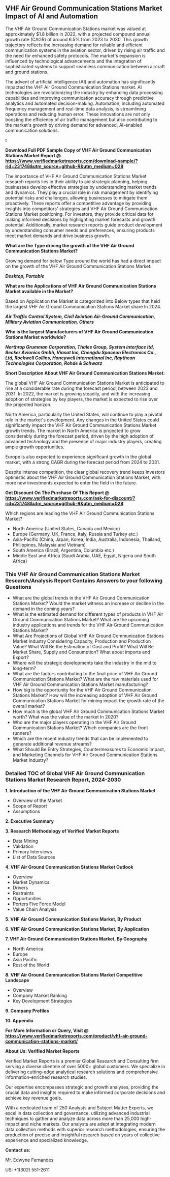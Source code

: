 <h2>VHF Air Ground Communication Stations Market Impact of AI and Automation</h2><p>The VHF Air Ground Communication Stations market was valued at approximately $1.8 billion in 2022, with a projected compound annual growth rate (CAGR) of around 6.5% from 2023 to 2030. This growth trajectory reflects the increasing demand for reliable and efficient communication systems in the aviation sector, driven by rising air traffic and the need for enhanced safety protocols. The market's expansion is influenced by technological advancements and the integration of sophisticated systems to support seamless communication between aircraft and ground stations.</p><p>The advent of artificial intelligence (AI) and automation has significantly impacted the VHF Air Ground Communication Stations market. AI technologies are revolutionizing the industry by enhancing data processing capabilities and improving communication accuracy through predictive analytics and automated decision-making. Automation, including automated frequency management and real-time data analysis, is streamlining operations and reducing human error. These innovations are not only boosting the efficiency of air traffic management but also contributing to the market's growth by driving demand for advanced, AI-enabled communication solutions.</p>t</p><p id="" class=""><strong>Download Full PDF Sample Copy of VHF Air Ground Communication Stations Market Report @ <a href="https://www.verifiedmarketreports.com/download-sample/?rid=231748&utm_source=github-R&utm_medium=028" target="_blank">https://www.verifiedmarketreports.com/download-sample/?rid=231748&utm_source=github-R&utm_medium=028</a></strong></p><p>The importance of&nbsp;VHF Air Ground Communication Stations Market research reports lies in their ability to aid strategic planning, helping businesses develop effective strategies by understanding market trends and dynamics. They play a crucial role in risk management by identifying potential risks and challenges, allowing businesses to mitigate them proactively. These reports offer a competitive advantage by providing insights into competitors' strategies and VHF Air Ground Communication Stations Market positioning. For investors, they provide critical data for making informed decisions by highlighting market forecasts and growth potential. Additionally, market research reports guide product development by understanding consumer needs and preferences, ensuring products meet market demands and drive business growth.</p><p><strong>What are the&nbsp;Type driving the growth of the VHF Air Ground Communication Stations Market?</strong></p><p id="" class="">Growing demand for below Type around the world has had a direct impact on the growth of the VHF Air Ground Communication Stations Market:</p><em><strong>Desktop, Portable</strong></em></p><strong>What are the&nbsp;Applications&nbsp;of VHF Air Ground Communication Stations Market available in the Market?</strong></p><p id="" class="">Based on Application the Market is categorized into Below types that held the largest VHF Air Ground Communication Stations Market share In 2024.</p><em><strong>Air Traffic Control System, Civil Aviation Air-Ground Communication, Military Aviation Communication, Others</strong></em></p><strong>Who is the largest Manufacturers of VHF Air Ground Communication Stations Market worldwide?</strong></p><p><em><strong>Northrop Grumman Corporation, Thales Group, System interface ltd, Becker Avionics Gmbh, Viasat Inc, Chengdu Spaceon Electronics Co., Ltd, Rockwell Collins, Honeywell International Inc, Raytheon Technologies Corporation, Rohde & Schwarz</strong></em></p><p id="" class=""><strong>Short Description About VHF Air Ground Communication Stations Market:</strong></p><p>The global VHF Air Ground Communication Stations Market is anticipated to rise at a considerable rate during the forecast period, between 2023 and 2031. In 2022, the market is growing steadily, and with the increasing adoption of strategies by key players, the market is expected to rise over the projected horizon.</p><p>North America, particularly the United States, will continue to play a pivotal role in the market's development. Any changes in the United States could significantly impact the VHF Air Ground Communication Stations Market growth trends. The market in North America is projected to grow considerably during the forecast period, driven by the high adoption of advanced technology and the presence of major industry players, creating ample growth opportunities.</p><p>Europe is also expected to experience significant growth in the global market, with a strong CAGR during the forecast period from 2024 to 2031.</p><p>Despite intense competition, the clear global recovery trend keeps investors optimistic about the VHF Air Ground Communication Stations Market, with more new investments expected to enter the field in the future.</p><p id="" class=""><strong>Get Discount On The Purchase Of This Report @ <a href="https://www.verifiedmarketreports.com/ask-for-discount/?rid=231748&utm_source=github-R&utm_medium=028" target="_blank">https://www.verifiedmarketreports.com/ask-for-discount/?rid=231748&utm_source=github-R&utm_medium=028</a></strong></p>Which regions are leading the VHF Air Ground Communication Stations Market?</p><ul><li>North America (United States, Canada and Mexico)</li><li>Europe (Germany, UK, France, Italy, Russia and Turkey etc.)</li><li>Asia-Pacific (China, Japan, Korea, India, Australia, Indonesia, Thailand, Philippines, Malaysia and Vietnam)</li><li>South America (Brazil, Argentina, Columbia etc.)</li><li>Middle East and Africa (Saudi Arabia, UAE, Egypt, Nigeria and South Africa)</li></ul><h3 id="" class="">This VHF Air Ground Communication Stations Market Research/Analysis Report Contains Answers to your following Questions</h3><ul><li>What are the global trends in the VHF Air Ground Communication Stations Market? Would the market witness an increase or decline in the demand in the coming years?</li><li>What is the estimated demand for different types of products in VHF Air Ground Communication Stations Market? What are the upcoming industry applications and trends for the VHF Air Ground Communication Stations Market?</li><li>What Are Projections of Global VHF Air Ground Communication Stations Market Industry Considering Capacity, Production and Production Value? What Will Be the Estimation of Cost and Profit? What Will Be Market Share, Supply and Consumption? What about imports and Export?</li><li>Where will the strategic developments take the industry in the mid to long-term?</li><li>What are the factors contributing to the final price of VHF Air Ground Communication Stations Market? What are the raw materials used for VHF Air Ground Communication Stations Market manufacturing?</li><li>How big is the opportunity for the VHF Air Ground Communication Stations Market? How will the increasing adoption of VHF Air Ground Communication Stations Market for mining impact the growth rate of the overall market?</li><li>How much is the global VHF Air Ground Communication Stations Market worth? What was the value of the market In 2020?</li><li>Who are the major players operating in the VHF Air Ground Communication Stations Market? Which companies are the front runners?</li><li>Which are the recent industry trends that can be implemented to generate additional revenue streams?</li><li>What Should Be Entry Strategies, Countermeasures to Economic Impact, and Marketing Channels for VHF Air Ground Communication Stations Market Industry?</li></ul><h3 id="" class="">Detailed TOC of Global VHF Air Ground Communication Stations Market Research Report, 2024-2030</h3><p id="" class=""><strong>1. Introduction of the VHF Air Ground Communication Stations Market</strong></p><ul><li>Overview of the Market</li><li>Scope of Report</li><li>Assumptions</li></ul><p id="" class=""><strong>2. Executive Summary</strong></p><p id="" class=""><strong>3. Research Methodology of Verified Market Reports</strong></p><ul><li>Data Mining</li><li>Validation</li><li>Primary Interviews</li><li>List of Data Sources</li></ul><p id="" class=""><strong>4. VHF Air Ground Communication Stations Market Outlook</strong></p><ul><li>Overview</li><li>Market Dynamics</li><li>Drivers</li><li>Restraints</li><li>Opportunities</li><li>Porters Five Force Model</li><li>Value Chain Analysis</li></ul><p id="" class=""><strong>5. VHF Air Ground Communication Stations Market, By Product</strong></p><p id="" class=""><strong>6. VHF Air Ground Communication Stations Market, By Application</strong></p><p id="" class=""><strong>7. VHF Air Ground Communication Stations Market, By Geography</strong></p><ul><li>North America</li><li>Europe</li><li>Asia Pacific</li><li>Rest of the World</li></ul><p id="" class=""><strong>8. VHF Air Ground Communication Stations Market Competitive Landscape</strong></p><ul><li>Overview</li><li>Company Market Ranking</li><li>Key Development Strategies</li></ul><p id="" class=""><strong>9. Company Profiles</strong></p><p id="" class=""><strong>10. Appendix</strong></p><p id="" class=""><strong>For More Information or Query, Visit @ <a href="https://www.verifiedmarketreports.com/product/vhf-air-ground-communication-stations-market/" target="_blank">https://www.verifiedmarketreports.com/product/vhf-air-ground-communication-stations-market/</a></strong></p><p id="" class=""><strong>About Us: Verified Market Reports</strong></p><p id="" class="">Verified Market Reports is a premier Global Research and Consulting firm serving a diverse clientele of over 5000+ global customers. We specialize in delivering cutting-edge analytical research solutions and comprehensive information-enriched research studies.</p><p id="" class="">Our expertise encompasses strategic and growth analyses, providing the crucial data and insights required to make informed corporate decisions and achieve key revenue goals.</p><p id="" class="">With a dedicated team of 250 Analysts and Subject Matter Experts, we excel in data collection and governance, utilizing advanced industrial techniques to gather and analyze data across more than 25,000 high-impact and niche markets. Our analysts are adept at integrating modern data collection methods with superior research methodologies, ensuring the production of precise and insightful research based on years of collective experience and specialized knowledge.</p><p id="" class=""><strong>Contact us:</strong></p><p id="" class="">Mr. Edwyne Fernandes</p><p id="" class="">US: +1(302) 551-2611</p>